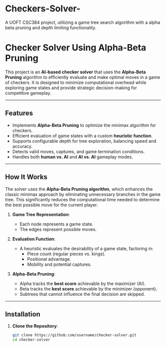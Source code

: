 # Checkers-Solver-
A UOFT CSC384 project, utilizing a game tree search algorithm with a alpha beta pruning and depth limiting functionality.

# Checker Solver Using Alpha-Beta Pruning

This project is an **AI-based checker solver** that uses the **Alpha-Beta Pruning** algorithm to efficiently evaluate and make optimal moves in a game of checkers. It is designed to minimize computational overhead while exploring game states and provide strategic decision-making for competitive gameplay.

---

## Features

- Implements **Alpha-Beta Pruning** to optimize the minimax algorithm for checkers.
- Efficient evaluation of game states with a custom **heuristic function**.
- Supports configurable depth for tree exploration, balancing speed and accuracy.
- Detects valid moves, captures, and game termination conditions.
- Handles both **human vs. AI** and **AI vs. AI** gameplay modes.

---

## How It Works

The solver uses the **Alpha-Beta Pruning algorithm**, which enhances the classic minimax approach by eliminating unnecessary branches in the game tree. This significantly reduces the computational time needed to determine the best possible move for the current player.

1. **Game Tree Representation**:
   - Each node represents a game state.
   - The edges represent possible moves.

2. **Evaluation Function**:
   - A heuristic evaluates the desirability of a game state, factoring in:
     - Piece count (regular pieces vs. kings).
     - Positional advantage.
     - Mobility and potential captures.

3. **Alpha-Beta Pruning**:
   - Alpha tracks the **best score** achievable by the maximizer (AI).
   - Beta tracks the **best score** achievable by the minimizer (opponent).
   - Subtrees that cannot influence the final decision are skipped.

---

## Installation

1. **Clone the Repository**:
   ```bash
   git clone https://github.com/username/checker-solver.git
   cd checker-solver